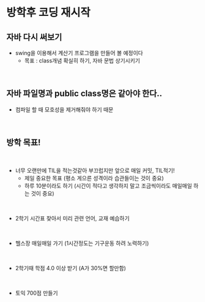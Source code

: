 방학후 코딩 재시작
=====

## 자바 다시 써보기
- swing을 이용해서 계산기 프로그램을 만들어 볼 예정이다
    - 목표 : class개념 확실히 하기, 자바 문법 상기시키기

<br>

## 자바 파일명과 public class명은 같아야 한다..
- 컴파일 할 때 모호성을 제거해줘야 하기 때문

<br>


## 방학 목표!
<br>

- 너무 오랜만에 TIL을 적는것같아 부끄럽지만 앞으로 매일 커밋, TIL적기!
    - 제일 중요한 목표 (평소 게으른 성격이라 습관들이는 것이 중요)
    - 하루 10분이라도 하기 (시간이 적다고 생각하지 말고 조금씩이라도 매일매일 하는 것이 중요)

<br>

- 2학기 시간표 찾아서 미리 관련 언어, 교재 예습하기

<br>

- 헬스장 매일매일 가기 (1시간정도는 기구운동 하려 노력하기)

<br>

- 2학기때 학점 4.0 이상 받기 (A가 30%면 할만함)

<br>

- 토익 700점 만들기